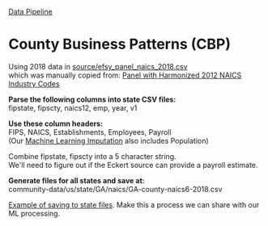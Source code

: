 [Data Pipeline](https://model.earth/localsite/info/data)  
# County Business Patterns (CBP)

Using 2018 data in [source/efsy_panel_naics_2018.csv](source/efsy_panel_naics_2018.csv)  
which was manually copied from: [Panel with Harmonized 2012 NAICS Industry Codes](http://www.fpeckert.me/cbp/)  

**Parse the following columns into state CSV files:**  
fipstate, fipscty, naics12, emp, year, v1  

**Use these column headers:**  
FIPS, NAICS, Establishments, Employees, Payroll  
(Our [Machine Learning Imputation](https://github.com/modelearth/machine-learning) also includes Population)

Combine fipstate, fipscty into a 5 character string.  
We'll need to figure out if the Eckert source can provide a payroll estimate.  

**Generate files for all states and save at:**	  
community-data/us/state/GA/naics/GA-county-naics6-2018.csv

[Example of saving to state files](../python/bea). Make this a process we can share with our ML processing. 


